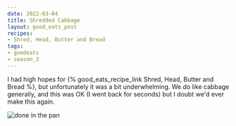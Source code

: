 ```yaml
---
date: 2022-03-04
title: Shredded Cabbage
layout: good_eats_post
recipes:
- Shred, Head, Butter and Bread
tags:
- goodeats
- season_3
---
```


I had high hopes for {% good_eats_recipe_link Shred, Head, Butter and Bread %}, but
unfortunately it was a bit underwhelming. We do like cabbage generally, and this was
OK (I went back for seconds) but I doubt we'd ever make this again.

![done in the pan](https://lh3.googleusercontent.com/pw/AM-JKLUj7g0IEy0_bsn9jalGsdAlaBUXnlZEh2I2tvAdhF_Azz7XBeoMdhZbeqv2H-MvfJg1VM8TWQZZBXJbwQxuMscW_koYSpNrybAQHVu4qnh_BQpmqtUR8CfC89q7_TIlhOz7-JAueV3CFyHok0kBBuBj=w600)

